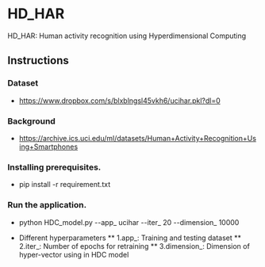 # HD_HAR
HD_HAR: Human activity recognition using Hyperdimensional Computing

## Instructions

### Dataset
 - https://www.dropbox.com/s/blxblngsl45vkh6/ucihar.pkl?dl=0

### Background
 - https://archive.ics.uci.edu/ml/datasets/Human+Activity+Recognition+Using+Smartphones

### Installing prerequisites.
 - pip install -r requirement.txt

### Run the application.
 - python HDC_model.py --app_ ucihar --iter_ 20 --dimension_ 10000

 - Different hyperparameters
 ** 1.app_: Training and testing dataset
 ** 2.iter_: Number of epochs for retraining
 ** 3.dimension_: Dimension of hyper-vector using in HDC model
